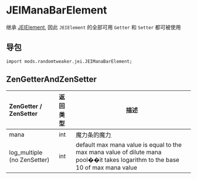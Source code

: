 # JEIManaBarElement

继承 [JEIElement](JEIElement.md), 因此 `JEIElement` 的全部可用 `Getter` 和 `Setter` 都可被使用

## 导包

```zenscript
import mods.randomtweaker.jei.JEIManaBarElement;
```

## ZenGetterAndZenSetter

| ZenGetter / ZenSetter  | 返回类型 | 描述 |
| :-------- | :----- | ------------------------------ |
| mana      | int    | 魔力条的魔力ֵ |
| log_multiple (no ZenSetter) | int | default max mana value is equal to the max mana value of dilute mana pool��it takes logarithm to the base 10 of max mana value |
